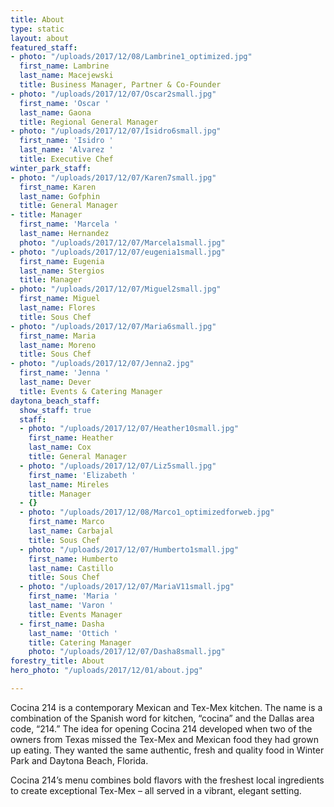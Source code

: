 ```yaml
---
title: About
type: static
layout: about
featured_staff:
- photo: "/uploads/2017/12/08/Lambrine1_optimized.jpg"
  first_name: Lambrine
  last_name: Macejewski
  title: Business Manager, Partner & Co-Founder
- photo: "/uploads/2017/12/07/Oscar2small.jpg"
  first_name: 'Oscar '
  last_name: Gaona
  title: Regional General Manager
- photo: "/uploads/2017/12/07/Isidro6small.jpg"
  first_name: 'Isidro '
  last_name: 'Alvarez '
  title: Executive Chef
winter_park_staff:
- photo: "/uploads/2017/12/07/Karen7small.jpg"
  first_name: Karen
  last_name: Gofphin
  title: General Manager
- title: Manager
  first_name: 'Marcela '
  last_name: Hernandez
  photo: "/uploads/2017/12/07/Marcela1small.jpg"
- photo: "/uploads/2017/12/07/eugenia1small.jpg"
  first_name: Eugenia
  last_name: Stergios
  title: Manager
- photo: "/uploads/2017/12/07/Miguel2small.jpg"
  first_name: Miguel
  last_name: Flores
  title: Sous Chef
- photo: "/uploads/2017/12/07/Maria6small.jpg"
  first_name: Maria
  last_name: Moreno
  title: Sous Chef
- photo: "/uploads/2017/12/07/Jenna2.jpg"
  first_name: 'Jenna '
  last_name: Dever
  title: Events & Catering Manager
daytona_beach_staff:
  show_staff: true
  staff:
  - photo: "/uploads/2017/12/07/Heather10small.jpg"
    first_name: Heather
    last_name: Cox
    title: General Manager
  - photo: "/uploads/2017/12/07/Liz5small.jpg"
    first_name: 'Elizabeth '
    last_name: Mireles
    title: Manager
  - {}
  - photo: "/uploads/2017/12/08/Marco1_optimizedforweb.jpg"
    first_name: Marco
    last_name: Carbajal
    title: Sous Chef
  - photo: "/uploads/2017/12/07/Humberto1small.jpg"
    first_name: Humberto
    last_name: Castillo
    title: Sous Chef
  - photo: "/uploads/2017/12/07/MariaV11small.jpg"
    first_name: 'Maria '
    last_name: 'Varon '
    title: Events Manager
  - first_name: Dasha
    last_name: 'Ottich '
    title: Catering Manager
    photo: "/uploads/2017/12/07/Dasha8small.jpg"
forestry_title: About
hero_photo: "/uploads/2017/12/01/about.jpg"

---
```

Cocina 214 is a contemporary Mexican and Tex-Mex kitchen. The name is a combination of the Spanish word for kitchen, “cocina” and the Dallas area code, “214.” The idea for opening Cocina 214 developed when two of the owners from Texas missed the Tex-Mex and Mexican food they had grown up eating. They wanted the same authentic, fresh and quality food in Winter Park and Daytona Beach, Florida.

Cocina 214’s menu combines bold flavors with the freshest local ingredients to create exceptional Tex-Mex – all served in a vibrant, elegant setting.
